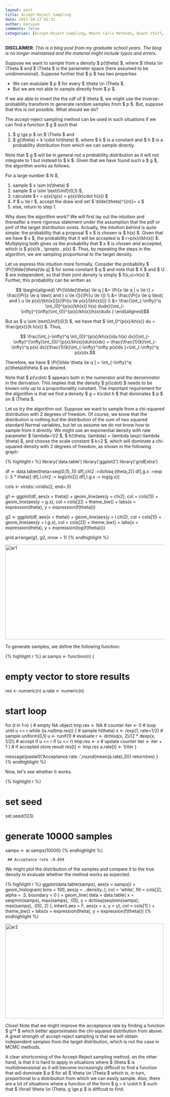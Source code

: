 ```yaml
---
layout: post
title: Accept-Reject Sampling
date: 2017-10-27 02:32
author: baruuum
comments: false
categories: [Accept-Reject Sampling, Monte Carlo Methods, Quant Stuff, Sampling, von Neumann]
---
```


**DISCLAIMER**: _This is a blog post from my graduate school years. The blog is no longer maintained and the material might include typos and errors._

Suppose we want to sample from a density $ p(\theta)  $, where $ \theta \in \Theta $ and $ \Theta $ is the parameter space (here assumed to be unidimensional). Suppose further that $ p  $ has two properties

- We can evalulate $ p  $ for every $ \theta \in \Theta  $.
- But we are not able to sample directly from $ p  $. 

If we are able to invert the the cdf of $ \theta  $, we might use the inverse-probability transform to generate random samples from $ p  $. But, suppose that this is not possible. What should we do?

The accept-reject sampling method can be used in such situations if we can find a function $ g  $ such that 

1. $ g \ge p $ on $ \Theta  $ and 
2. $ g(\theta) = k \cdot h(\theta)  $, where $ k  $ is a constant and $ h  $ is a probability distribution from which we can sample directly. 

Note that $ g  $ will be in general not a probability distribution as it will not integrate to 1 but instead to $ k  $. Given that we have found such a $ g  $, the algorithm works as follows:

For a large number $ N  $,

1. sample $ x \sim h(\theta)  $
2. sample $ u \sim \text{Unif}(0,1)  $,
3. calculate $ r = p(x)/g(x) = p(x)/(k\cdot h(x))  $
4. if $ u \le r  $, accept the draw and set $ \tilde{\theta}^{(n)}= x  $ 
5. else, return to step 1. 


Why does the algorithm work? We will first lay out the intuition and thereafter a more rigorous statement under the assumption that the pdf or pmf of the target distribution exists. Actually, the intuition behind is quite simple: the probability that a proposal $ x  $ is chosen is $ h(x)  $. Given that we have $ x  $, the probability that it will be accepted is $ r=p(x)/(kh(x))  $. Multiplying both gives us the probability that $ x  $ is chosen <em>and</em> accepted, which is $ p(x)/k \, \propto \, p(x)  $. Thus, by repeating the steps in the algorithm, we are sampling proportional to the target density.

Let us express this intuition more formally. Consider the probability $ \Pr[\tilde{\theta}\le q]  $ for some constant $ q  $ and note that $ X  $ and $ U  $ are independent, so that their joint density is simply $ f(x,u)=h(x)  $. Further, this probability can be written as

$$ \begin{aligned} 
\Pr[\tilde{\theta} \le q ] &= \Pr[x \le q | u \le r] = \frac{\Pr[x \le q \text{ and } u \le r]}{\Pr[u \le r]} \\
&= \frac{\Pr[x \le q \text{ and } u \le p(x)/(kh(x))]}{\Pr[u \le p(x)/(kh(x))]} \\
&= \frac{\int_{-\infty}^q \int_{0}^{p(x)/kh(x)} h(x) dudx}{\int_{-\infty}^{\infty}\int_{0}^{p(x)/kh(x)}h(x)dudx }
\end{aligned}$$

But as $ u \sim \text{Unif}(0,1)  $, we have that $ \int_0^{p(x)/kh(x)} du = \frac{p(x)}{k h(x)}  $. Thus,

$$ \frac{\int_{-\infty}^q \int_{0}^{p(x)/kh(x)}du h(x) dx}{\int_{-\infty}^{\infty}\int_{0}^{p(x)/kh(x)}duh(x)dx} = \frac{\frac{1}{k}\int_{-\infty}^q p(x) dx}{\frac{1}{k}\int_{-\infty}^\infty p(x)dx }=\int_{-\infty}^q p(x)dx.$$

Therefore, we have $ \Pr[\tilde \theta \le q ] = \int_{-\infty}^q p(\theta)d\theta  $ as desired.

Note that $ p(\cdot)  $ appears both in the numerator and the denominator in the derivation. This implies that the density $ p(\cdot)  $ needs to be known only up to a proportionality constant. The important requirement for the algorithm is that we find a density $ g = k\cdot h  $ that dominates $ p  $ on $ \Theta  $.

Let us try the algorithm out. Suppose we want to sample from a chi-squared distribution with 2 degrees of freedom. Of course, we know that the distribution is nothing but the distribution of the sum of two squared standard Normal variables, but let us assume we do not know how to sample from it directly. We might use an exponential density with rate parameter $ \lambda=1/2  $, $ h(\theta; \lambda) = \lambda \exp(-\lambda \theta)  $, and choose the scale constant $ k=2  $, which will dominate a chi-squared density with 2 degrees of freedom, as shown in the following graph:

{% highlight r %}
library('data.table')
library('ggplot2')
library('gridExtra')

df <- data.table(theta=seq(0,15,.1))
df[,chi2 :=dchisq (theta,2)]
df[,g.x :=exp (-.5 * theta)]
df[,l.chi2 := log(chi2)]
df[,l.g.x := log(g.x)]

cols <- viridis::viridis(2, end=.5)

g1 <- ggplot(df, aes(x = theta)) +
    geom_line(aes(y = chi2), col = cols[1]) +
    geom_line(aes(y = g.x), col = cols[2]) +
    theme_bw() +
    labs(x = expression(theta),
         y = expression(f(theta)))

g2 <- ggplot(df, aes(x = theta)) +
    geom_line(aes(y = l.chi2), col = cols[1]) +
    geom_line(aes(y = l.g.x), col = cols[2]) +
    theme_bw() +
    labs(x = expression(theta),
         y = expression(log(f(theta))))

grid.arrange(g1, g2, nrow = 1)
{% endhighlight %}


<img src="{{ site.baseurl }}/assets/img/arsampling1.jpg" alt="ar1" width="600" height="300" class="center" />


To generate samples, we define the following function:

{% highlight r  %}
ar.samps <- function(n) {
   # empty vector to store results
   res <- numeric(n)
   a.rate <- numeric(n)
   # start loop
   for (t in 1:n) {
      # empty NA object
      tmp.res <- NA
      # counter 
      iter <- 0
      # loop until u <= r
      while (is.na(tmp.res)) {
         # sample h(theta)
         x <- rexp(1, rate=1/2)
         # sample uniform(0,1)
         u <- runif(1)
         # evaluate
         r <- dchisq(x, 2)/(2 * dexp(x, 1/2))
         # accept if u <= r
         if (u <= r) tmp.res <- x
         # update counter
         iter <- iter + 1
      }
      # if accepted store result
      res[t] <- tmp.res
      a.rate[t] <- 1/iter
   }

   message(paste0('Acceptance rate :',round(mean(a.rate),3)))
   return(res)
}
{% endhighlight %}

Now, let's see whether it works.

{% highlight r %}
# set seed
set.seed(123)
# generate 10000 samples
samps <- ar.samps(10000) 
{% endhighlight %}

<pre><code> ## Acceptance rate :0.699
</code></pre>

We might plot the distribution of the samples and compare it to the true density to evaluate whether the method works as expected.

{% highlight r  %}
ggplot(data.table(samps),
       aes(x = samps)) +
    geom_histogram(
        bins = 100,
        aes(y = ..density..),
        col = 'white',
        fill = cols[2],
        alpha = .5,
        boundary = 0
    ) +
    geom_line(
        data = data.table(
            x = seq(min(samps), max(samps), .05),
            y = dchisq(seq(min(samps), max(samps), .05), 2)
        ),
        inherit.aes = F,
        aes(x = x, y = y), 
        col =  cols[1]
    ) +
    theme_bw() +
    labs(x = expression(theta), y = expression(f(theta)))
{% endhighlight %}

<img src="{{ site.baseurl }}/assets/img/arsampling2.jpg" alt="ar2" width="500" height="300" class="center"/>

Close! Note that we might improve the acceptance rate by finding a function $ g^* $ which better approximates the chi-squared distribution from above. A great strength of accept-reject sampling is that we will obtain independent samples from the target distribution, which is not the case in MCMC methods.

A clear shortcoming of the Accept-Reject sampling method, on the other hand, is that it is hard to apply in situations where $ \theta $ is multidimensional as it will become increasingly difficult to find a function that will dominate $ p $ for all $ \theta \in \Theta $ which is, in turn, proportional to a distribution from which we can easily sample. Also, there are a lot of situations where a function of the form $ g = k \cdot h $ such that $ \forall \theta \in \Theta, g \ge p $ is difficult to find.
